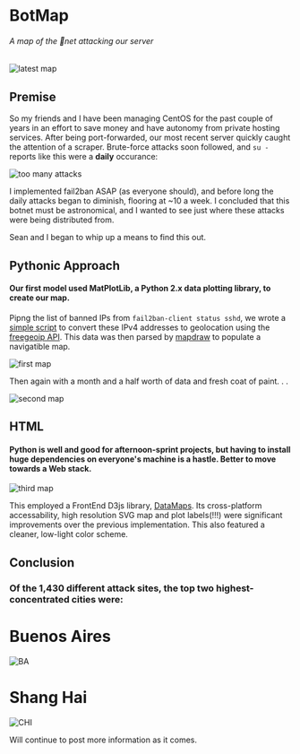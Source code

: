 # BotMap
###### A map of the 🤖net attacking our server

![latest map](http://i.imgur.com/478C0NJ.png)

## Premise

So my friends and I have been managing CentOS for the past couple of years in an effort to save money and have autonomy from private hosting services. After being port-forwarded, our most recent server quickly caught the attention of a scraper. Brute-force attacks soon followed, and `su -` reports like this were a **daily** occurance: 

![too many attacks](https://cdn.discordapp.com/attachments/210674878297145344/292148277456011264/image.jpg)

I implemented fail2ban ASAP (as everyone should), and before long the daily attacks began to diminish, flooring at ~10 a week. I concluded that this botnet must be astronomical, and I wanted to see just where these attacks were being distributed from. 

Sean and I began to whip up a means to find this out.

## Pythonic Approach

#### Our first model used MatPlotLib, a Python 2.x data plotting library, to create our map.

Pipng the list of banned IPs from `fail2ban-client status sshd`, we wrote a [simple script](https://github.com/MarinMakers/botmap/blob/master/ip_lookup.py) to convert these IPv4 addresses to geolocation using the [freegeoip API](freegeoip.net). This data was then parsed by [mapdraw](https://github.com/MarinMakers/botmap/blob/master/mapdraw.py) to populate a navigatible map.

![first map](http://i.imgur.com/NmBSpyH.png)

Then again with a month and a half worth of data and fresh coat of paint. . .

![second map](http://i.imgur.com/c5YulOD.png)

## HTML
#### Python is well and good for afternoon-sprint projects, but having to install huge dependencies on everyone's machine is a hastle. Better to move towards a Web stack. 

![third map](http://i.imgur.com/BGB4Eb1.png)

This employed a FrontEnd D3js library, [DataMaps](http://datamaps.github.io/). Its cross-platform accessability, high resolution SVG map and plot labels(!!!) were significant improvements over the previous implementation. This also featured a cleaner, low-light color scheme.


## Conclusion

### Of the 1,430 different attack sites, the top two highest-concentrated cities were:
# Buenos Aires

![BA](http://i.imgur.com/fy6nUyz.png)

# Shang Hai

![CHI](http://i.imgur.com/VHz18Ir.png)

Will continue to post more information as it comes.

